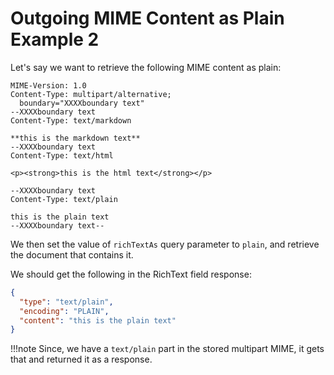 # Outgoing MIME Content as Plain Example 2

Let's say we want to retrieve the following MIME content as plain:

```text
MIME-Version: 1.0
Content-Type: multipart/alternative; 
  boundary="XXXXboundary text"
--XXXXboundary text
Content-Type: text/markdown

**this is the markdown text**
--XXXXboundary text
Content-Type: text/html

<p><strong>this is the html text</strong></p>

--XXXXboundary text
Content-Type: text/plain

this is the plain text
--XXXXboundary text--
```

We then set the value of `richTextAs` query parameter to `plain`, and retrieve the document that contains it.

We should get the following in the RichText field response:

```json
{
  "type": "text/plain",
  "encoding": "PLAIN",
  "content": "this is the plain text"
}
```

!!!note
    Since, we have a `text/plain` part in the stored multipart MIME, it gets that and returned it as a response.

